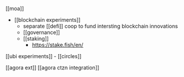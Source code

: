 [[moa]]
-	[[blockchain experiments]]
	-	separate [[defi]] coop to fund intersting blockchain innovations
	-	[[governance]]
	- [[staking]]
		- https://stake.fish/en/


[[ubi experiments]]
	-	[[circles]]
	
[[agora ext]]
[[agora ctzn integration]]
